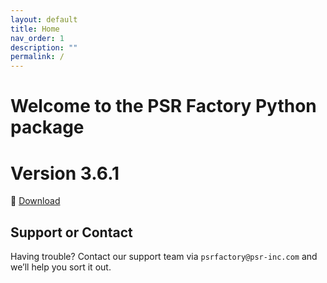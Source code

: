 ```yaml
---
layout: default
title: Home
nav_order: 1
description: ""
permalink: /
---
```


# Welcome to the PSR Factory Python package


# Version 3.6.1

🔗 [Download](https://www.psr-inc.com/app/link/?t=d&f=factory_python-3.6.1-windows-x64-d20e25a-release.zip)


## Support or Contact

Having trouble? Contact our support team via `psrfactory@psr-inc.com` and we’ll help you sort it out.
